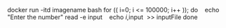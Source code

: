 docker run -itd imagename bash
for (( i=0; i <= 100000; i++ )); do   
        echo "Enter the number"
        read -e input   
        echo $i,$input  >> inputFile
   done
